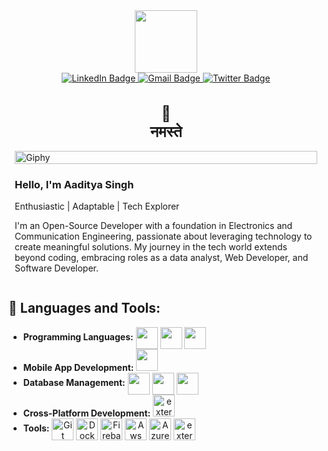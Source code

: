 <div id="header" align="center">
  <img src="https://media.giphy.com/media/M9gbBd9nbDrOTu1Mqx/giphy.gif" width="100"/>
</div>
<div id="badges" align="center">
  <a href="https://www.linkedin.com/in/aadi-singh/">
    <img src="https://img.shields.io/badge/LinkedIn-blue?style=for-the-badge&logo=linkedin&logoColor=white" alt="LinkedIn Badge"/>
  </a>
  <a href="https://mailto:aaditya.out@gmail.com/">
    <img src="https://img.shields.io/badge/mail-white?style=for-the-badge&logo=gmail&logoColor=Red" alt="Gmail Badge"/>
  </a>
  <a href="https://twitter.com/__Aadityasingh">
    <img src="https://img.shields.io/badge/Twitter-black?style=for-the-badge&logo=twitter&logoColor=white" alt="Twitter Badge"/>
  </a>
</div>

<h1 align="center" style="display: flex; align-items: center; flex-direction: column; text-align: center; font-size: 24px;">
  🙏<span lang="hi">नमस्ते</span>
</h1>

<div style="display: flex; flex-wrap: wrap;">
  <div style="flex: 50%; padding: 0 10px;">
    <img src="https://media.giphy.com/media/wLNuW1tCKRiPmDV5Y4/giphy.gif" alt="Giphy" width="100%">
  </div>
  <div style="flex: 50%; padding: 0 10px;">
    <h3>Hello, I'm Aaditya Singh</h3>
    <p>Enthusiastic | Adaptable | Tech Explorer</p>
    <p>I'm an Open-Source Developer with a foundation in Electronics and Communication Engineering, passionate about leveraging technology to create meaningful solutions. My journey in the tech world extends beyond coding, embracing roles as a data analyst, Web Developer, and Software Developer.</p>
  </div>
</div>

## 🧰 Languages and Tools:
<ul>
  <li>
    <span align="center">
        <b align="center">Programming Languages:</b>
        <img align="center" src="https://img.icons8.com/color/48/000000/java-coffee-cup-logo.png" alt="" width="35" height="35" />
        <img align="center" src="https://img.icons8.com/color/100/javascript--v1.png" alt="" width="35" height="35"/>
        <img align="center" src="https://img.icons8.com/color/48/000000/python.png" alt="" width="35" height="35"/>
    </span>
  </li>
  <li>
    <span align="center">
        <b align="center">Mobile App Development:</b>
        <img src="https://img.icons8.com/color/48/000000/flutter.png" alt="" width="35" height="35" />
    </span>
  </li>
  <li>
    <span align="center">
        <b align="center">Database Management:</b>
        <img align="center" src="https://img.icons8.com/color/48/000000/mysql-logo.png" alt="" width="35" height="35" />
        <img align="center" src="https://img.icons8.com/color/48/000000/oracle-logo.png" alt="" width="35" height="35" />
        <img align="center" src="https://img.icons8.com/color/48/000000/mongodb.png" alt="" width="35" height="35" >
    </span>
  </li>
  <li>
    <span align="center">
        <b align="center">Cross-Platform Development:</b>
        <img width="35" height="35" src="https://img.icons8.com/external-tal-revivo-shadow-tal-revivo/24/external-the-electron-is-a-subatomic-particle-whose-electric-charge-is-negative-one-logo-shadow-tal-revivo.png" alt="external-the-electron-is-a-subatomic-particle-whose-electric-charge-is-negative-one-logo-shadow-tal-revivo"/>
    </span>
  </li>
  <li>
    <span align="center">
        <b align="center">Tools:</b>
        <img align="center" src="https://img.icons8.com/color/48/000000/git.png" alt="Git Logo" width="35" height="35" />
        <img align="center" src="https://img.icons8.com/color/48/000000/docker.png" alt="Docker Logo" width="35" height="35" />
        <img align="center" src="https://img.icons8.com/color/48/000000/firebase.png" alt="Firebase Logo" width="35" height="35" />
        <img align="center" src="https://img.icons8.com/color/48/amazon-web-services.png" alt="Aws Logo" width="35" height="35" />
        <img align="center" src="https://img.icons8.com/color/48/azure-1.png" alt="Azure Logo" width="35" height="35" />
        <img align="center" src="https://img.icons8.com/external-others-pike-picture/49/CC5DE8/external-Ant-insect-others-pike-picture-3.png" alt="external-Ant-insect-others-pike-picture-3" width="35" height="35" />
    </span>
  </li>
</ul>

